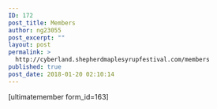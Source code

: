 ```yaml
---
ID: 172
post_title: Members
author: ng23055
post_excerpt: ""
layout: post
permalink: >
  http://cyberland.shepherdmaplesyrupfestival.com/members
published: true
post_date: 2018-01-20 02:10:14
---
```

[ultimatemember form_id=163]